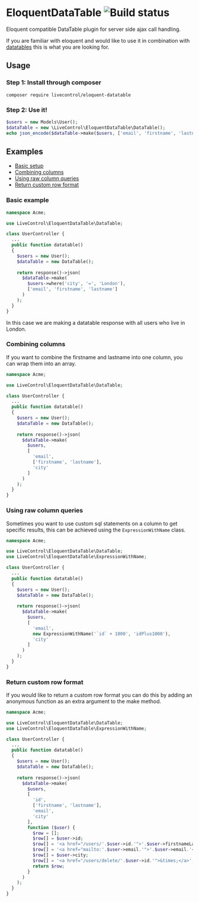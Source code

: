 # EloquentDataTable ![Build status](https://travis-ci.org/LiveControl/EloquentDataTable.svg?branch=master)
Eloquent compatible DataTable plugin for server side ajax call handling.

If you are familiar with eloquent and would like to use it in combination with [datatables](https://www.datatables.net/) this is what you are looking for.

## Usage

### Step 1: Install through composer
```composer require livecontrol/eloquent-datatable```

### Step 2: Use it!
```php
$users = new Models\User();
$dataTable = new \LiveControl\EloquentDataTable\DataTable();
echo json_encode($dataTable->make($users, ['email', 'firstname', 'lastname']));
```

## Examples

- [Basic setup](#basic-example)
- [Combining columns](#combining-columns)
- [Using raw column queries](#using-raw-column-queries)
- [Return custom row format](#return-custom-row-format)

### Basic example
```php
namespace Acme;

use LiveControl\EloquentDataTable\DataTable;

class UserController {
  ...
  public function datatable()
  {
    $users = new User();
    $dataTable = new DataTable();
    
    return response()->json(
      $dataTable->make(
        $users->where('city', '=', 'London'),
        ['email', 'firstname', 'lastname']
      )
    );
  }
}
```
In this case we are making a datatable response with all users who live in London.

### Combining columns
If you want to combine the firstname and lastname into one column, you can wrap them into an array.
```php
namespace Acme;

use LiveControl\EloquentDataTable\DataTable;

class UserController {
  ...
  public function datatable()
  {
    $users = new User();
    $dataTable = new DataTable();
    
    return response()->json(
      $dataTable->make(
        $users,
        [
          'email',
          ['firstname', 'lastname'],
          'city'
        ]
      )
    );
  }
}
```
### Using raw column queries
Sometimes you want to use custom sql statements on a column to get specific results,
this can be achieved using the `ExpressionWithName` class.
```php
namespace Acme;

use LiveControl\EloquentDataTable\DataTable;
use LiveControl\EloquentDataTable\ExpressionWithName;

class UserController {
  ...
  public function datatable()
  {
    $users = new User();
    $dataTable = new DataTable();
    
    return response()->json(
      $dataTable->make(
        $users,
        [
          'email',
          new ExpressionWithName('`id` + 1000', 'idPlus1000'),
          'city'
        ]
      )
    );
  }
}
```

### Return custom row format
If you would like to return a custom row format you can do this by adding an anonymous function as an extra argument to the make method.
```php
namespace Acme;

use LiveControl\EloquentDataTable\DataTable;
use LiveControl\EloquentDataTable\ExpressionWithName;

class UserController {
  ...
  public function datatable()
  {
    $users = new User();
    $dataTable = new DataTable();
    
    return response()->json(
      $dataTable->make(
        $users,
        [
          'id',
          ['firstname', 'lastname'],
          'email',
          'city'
        ],
        function ($user) {
          $row = [];
          $row[] = $user->id;
          $row[] = '<a href="/users/'.$user->id.'">'.$user->firstnameLastname.'</a>';
          $row[] = '<a href="mailto:'.$user->email.'">'.$user->email.'</a>';
          $row[] = $user->city;
          $row[] = '<a href="/users/delete/'.$user->id.'">&times;</a>';
          return $row;
        }
      )
    );
  }
}
```
